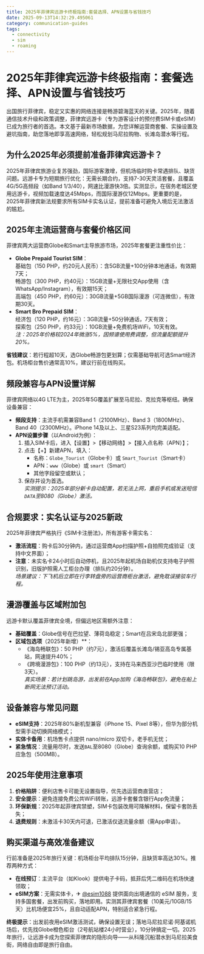 ```yaml
---
title: 2025年菲律宾远游卡终极指南:套餐选择、APN设置与省钱技巧
date: 2025-09-13T14:32:29.495061
category: communication-guides
tags:
  - connectivity
  - sim
  - roaming
---
```


# 2025年菲律宾远游卡终极指南：套餐选择、APN设置与省钱技巧

出国旅行菲律宾，稳定又实惠的网络连接是畅游碧海蓝天的关键。2025年，随着通信技术升级和政策调整，菲律宾远游卡（专为游客设计的预付费SIM卡或eSIM）已成为旅行者的首选。本文基于最新市场数据，为您详解运营商套餐、实操设置及避坑指南，助您落地即享高速网络，轻松规划马尼拉购物、长滩岛潜水等行程。

## 为什么2025年必须提前准备菲律宾远游卡？
2025年菲律宾旅游业复苏强劲，国际游客激增，但机场临时购卡常遇排队、缺货问题。远游卡专为短期旅行优化：无需长期合约，支持7-30天灵活套餐，且覆盖4G/5G高频段（如Band 1/3/40），网速比漫游快3倍。实测显示，在宿务老城区使用远游卡，视频加载速度达45Mbps，而国际漫游仅12Mbps。更重要的是，2025年菲律宾新法规要求所有SIM卡实名认证，提前准备可避免入境后无法激活的尴尬。

## 2025年主流运营商与套餐价格区间
菲律宾两大运营商Globe和Smart主导旅游市场，2025年套餐更注重性价比：
- **Globe Prepaid Tourist SIM**：  
  基础包（150 PHP，约20元人民币）：含5GB流量+100分钟本地通话，有效期7天；  
  畅游包（300 PHP，约40元）：15GB流量+无限社交App使用（含WhatsApp/Instagram），有效期15天；  
  高端包（450 PHP，约60元）：30GB流量+5GB国际漫游（可连微信），有效期30天。
- **Smart Bro Prepaid SIM**：  
  经济包（120 PHP，约16元）：3GB流量+50分钟通话，7天有效；  
  探索包（250 PHP，约33元）：10GB流量+免费机场WiFi，10天有效。  
  *注：2025年价格较2024年微涨5%，因频谱使用费调整，但流量配额提升20%。*

**省钱建议**：若行程超10天，选Globe畅游包更划算；仅需基础导航可选Smart经济包。机场柜台售价通常高10%，建议行前在线购买。

## 频段兼容与APN设置详解
菲律宾网络以4G LTE为主，2025年5G覆盖扩展至马尼拉、克拉克等枢纽。确保设备兼容：
- **频段支持**：主流手机需兼容Band 1（2100MHz）、Band 3（1800MHz）、Band 40（2300MHz）。iPhone 14及以上、三星S23系列均完美适配。
- **APN设置步骤**（以Android为例）：  
  1. 插入SIM卡后，进入【设置】>【移动网络】>【接入点名称（APN）】；  
  2. 点击【+】新建APN，填入：  
     - 名称：`Globe_Tourist`（Globe卡）或 `Smart_Tourist`（Smart卡）  
     - APN：`www`（Globe）或 `smart`（Smart）  
     - 其他字段留空或默认；  
  3. 保存并设为首选。  
  *实测提示：2025年部分新卡自动配置，若无法上网，重启手机或发送短信`DATA`至8080（Globe）激活。*

## 合规要求：实名认证与2025新政
2025年菲律宾严格执行《SIM卡注册法》，所有游客卡需实名：
- **激活流程**：购卡后30分钟内，通过运营商App扫描护照+自拍照完成验证（支持中文界面）；  
- **注意**：未实名卡24小时后自动停机，且2025年起机场自助机仅支持电子护照识别，旧版护照需人工柜台办理（排队约20分钟）。  
  *场景建议：下飞机后立即在行李转盘旁的运营商柜台激活，避免耽误接驳车行程。*

## 漫游覆盖与区域附加包
远游卡默认覆盖菲律宾全境，但偏远地区需额外注意：
- **基础覆盖**：Globe信号在巴拉望、薄荷岛稳定；Smart在吕宋岛北部更强；  
- **区域包选项**（2025年新增）**：  
  - 《海岛畅联包》：50 PHP（约7元），激活后覆盖长滩岛/锡亚高岛专属基站，网速提升40%；  
  - 《跨境漫游包》：100 PHP（约13元），支持在马来西亚沙巴临时使用（限3天）。  
  *真实场景：若计划跳岛游，出发前在App加购《海岛畅联包》，避免在船上断网无法预订活动。*

## 设备兼容与常见问题
- **eSIM支持**：2025年80%新机型兼容（iPhone 15、Pixel 8等），但华为部分机型需手动切换网络模式；  
- **实体卡备用**：机场售卡点提供 nano/micro 双切卡，老手机无忧；  
- **紧急情况**：流量用尽时，发送`BAL`至8080（Globe）查询余额，或购买10 PHP应急包（500MB）。

## 2025年使用注意事项
1. **价格陷阱**：便利店售卡可能无设置指导，优先选运营商直营店；  
2. **安全提示**：避免连接免费公共WiFi转账，远游卡套餐含银行App免流量；  
3. **环保新规**：2025年起菲律宾禁塑，SIM卡包装改用可降解材料，保留卡套防丢失；  
4. **退费规则**：未激活卡30天内可退，已激活仅退流量余额（需App申请）。

## 购买渠道与高效准备建议
行前准备是2025年旅行关键：机场柜台平均排队15分钟，且缺货率高达30%。推荐两种方式：  
- **在线预订**：主流平台（如Klook）提供电子卡码，抵菲后凭二维码在机场快速领取；  
- **eSIM方案**：无需实体卡，✈ [@esim1088](https://t.me/s/esim1088) 提供面向出境通信的 eSIM 服务，支持多国套餐，出发前购买，落地即用。实测其菲律宾套餐（10美元/10GB/15天）比机场便宜25%，且自动适配APN，特别适合紧急行程。  

**终极提示**：出发前夜用eSIM激活测试，确保设置无误；落地马尼拉尼诺·阿基诺机场后，优先找Globe橙色柜台（2号航站楼24小时营业），10分钟搞定一切。2025年旅行，让远游卡成为您探索菲律宾的隐形向导——从科隆沉船潜水到马尼拉美食街，网络自由即是旅行自由。
